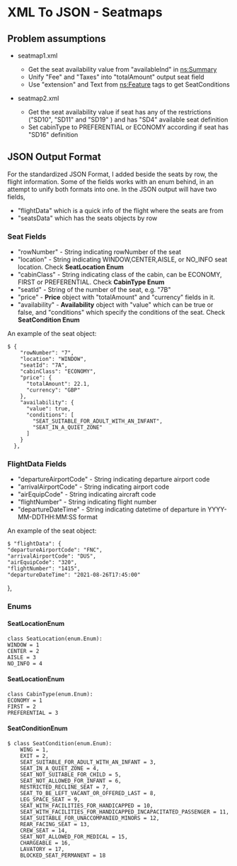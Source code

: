 # XML To JSON - Seatmaps

## Problem assumptions

 * seatmap1.xml 
    - Get the seat availability value from "availableInd" in <ns:Summary>
    - Unify "Fee" and "Taxes" into "totalAmount" output seat field
    - Use "extension" and Text from <ns:Feature> tags to get SeatConditions
 
 
 * seatmap2.xml 
    - Get the seat availability value if seat has any of the restrictions ("SD10", "SD11" and "SD19" ) and has "SD4" available seat definition
    - Set cabinType to PREFERENTIAL or ECONOMY according if seat has "SD16" definition

## JSON Output Format
  For the standardized JSON Format, I added beside the seats by row, the flight information.
  Some of the fields works with an enum behind, in an attempt to unify both formats into one.
  In the JSON output will have two fields, 
  - "flightData" which is a quick info of the flight where the seats are from
  - "seatsData" which has the seats objects by row


  ### Seat Fields
   - "rowNumber" - String indicating rowNumber of the seat
   - "location" - String indicating WINDOW,CENTER,AISLE, or NO_INFO seat location. Check **SeatLocation Enum**
   - "cabinClass" - String indicating class of the cabin, can be ECONOMY, FIRST or PREFERENTIAL. Check **CabinType Enum**
   - "seatId" - String of the number of the seat, e.g. "7B"
   - "price" - **Price** object with "totalAmount" and "currency" fields in it.
   - "availability" -  **Availability** object with "value" which can be true or false, and "conditions" which specify the conditions of the seat. Check **SeatCondition Enum**
  
  An example of the seat object:
  
  
    $ {
        "rowNumber": "7",
        "location": "WINDOW",
        "seatId": "7A",
        "cabinClass": "ECONOMY",
        "price": {
          "totalAmount": 22.1,
          "currency": "GBP"
        },
        "availability": {
          "value": true,
          "conditions": [
            "SEAT_SUITABLE_FOR_ADULT_WITH_AN_INFANT",
            "SEAT_IN_A_QUIET_ZONE"
          ]
        }
      },
   
### FlightData Fields
   - "departureAirportCode" - String indicating departure airport code
   - "arrivalAirportCode" - String indicating airport code
   - "airEquipCode" - String indicating aircraft code
   - "flightNumber" - String indicating flight number
   - "departureDateTime" - String indicating datetime of departure in YYYY-MM-DDTHH:MM:SS format
  
  An example of the seat object:
  
  
    $ "flightData": {
    "departureAirportCode": "FNC",
    "arrivalAirportCode": "DUS",
    "airEquipCode": "320",
    "flightNumber": "1415",
    "departureDateTime": "2021-08-26T17:45:00"
  },

### Enums

#### SeatLocationEnum
    class SeatLocation(enum.Enum):
    WINDOW = 1
    CENTER = 2
    AISLE = 3
    NO_INFO = 4
    
#### SeatLocationEnum
    class CabinType(enum.Enum):
    ECONOMY = 1
    FIRST = 2
    PREFERENTIAL = 3

#### SeatConditionEnum
    $ class SeatCondition(enum.Enum):
        WING = 1,
        EXIT = 2,
        SEAT_SUITABLE_FOR_ADULT_WITH_AN_INFANT = 3,
        SEAT_IN_A_QUIET_ZONE = 4,
        SEAT_NOT_SUITABLE_FOR_CHILD = 5,
        SEAT_NOT_ALLOWED_FOR_INFANT = 6,
        RESTRICTED_RECLINE_SEAT = 7,
        SEAT_TO_BE_LEFT_VACANT_OR_OFFERED_LAST = 8,
        LEG_SPACE_SEAT = 9,
        SEAT_WITH_FACILITIES_FOR_HANDICAPPED = 10,
        SEAT_WITH_FACILITIES_FOR_HANDICAPPED_INCAPACITATED_PASSENGER = 11,
        SEAT_SUITABLE_FOR_UNACCOMPANIED_MINORS = 12,
        REAR_FACING_SEAT = 13,
        CREW_SEAT = 14,
        SEAT_NOT_ALLOWED_FOR_MEDICAL = 15,
        CHARGEABLE = 16,
        LAVATORY = 17,
        BLOCKED_SEAT_PERMANENT = 18

